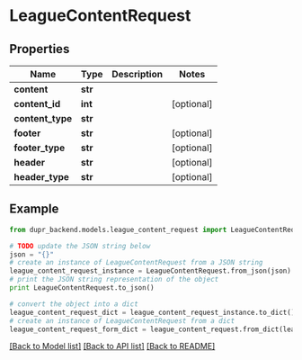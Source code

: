 # LeagueContentRequest


## Properties
Name | Type | Description | Notes
------------ | ------------- | ------------- | -------------
**content** | **str** |  | 
**content_id** | **int** |  | [optional] 
**content_type** | **str** |  | 
**footer** | **str** |  | [optional] 
**footer_type** | **str** |  | [optional] 
**header** | **str** |  | [optional] 
**header_type** | **str** |  | [optional] 

## Example

```python
from dupr_backend.models.league_content_request import LeagueContentRequest

# TODO update the JSON string below
json = "{}"
# create an instance of LeagueContentRequest from a JSON string
league_content_request_instance = LeagueContentRequest.from_json(json)
# print the JSON string representation of the object
print LeagueContentRequest.to_json()

# convert the object into a dict
league_content_request_dict = league_content_request_instance.to_dict()
# create an instance of LeagueContentRequest from a dict
league_content_request_form_dict = league_content_request.from_dict(league_content_request_dict)
```
[[Back to Model list]](../README.md#documentation-for-models) [[Back to API list]](../README.md#documentation-for-api-endpoints) [[Back to README]](../README.md)


